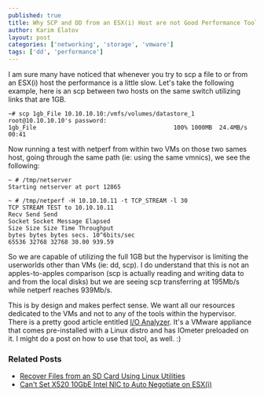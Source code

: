 ```yaml
---
published: true
title: Why SCP and DD from an ESX(i) Host are not Good Performance Tools
author: Karim Elatov
layout: post
categories: ['networking', 'storage', 'vmware']
tags: ['dd', 'performance']
---
```


I am sure many have noticed that whenever you try to scp a file to or from an ESX(i) host the performance is a little slow. Let's take the following example, here is an scp between two hosts on the same switch utilizing links that are 1GB.

	~# scp 1gb_File 10.10.10.10:/vmfs/volumes/datastore_1
	root@10.10.10.10's password:
	1gb_File                                       100% 1000MB  24.4MB/s   00:41

Now running a test with netperf from within two VMs on those two sames host, going through the same path (ie: using the same vmnics), we see the following:


	~ # /tmp/netserver
	Starting netserver at port 12865

	~ # /tmp/netperf -H 10.10.10.11 -t TCP_STREAM -l 30
	TCP STREAM TEST to 10.10.10.11
	Recv Send Send
	Socket Socket Message Elapsed
	Size Size Size Time Throughput
	bytes bytes bytes secs. 10^6bits/sec
	65536 32768 32768 30.00 939.59


So we are capable of utilizing the full 1GB but the hypervisor is limiting the userworlds other than VMs (ie: dd, scp). I do understand that this is not an apples-to-apples comparison (scp is actually reading and writing data to and from the local disks) but we are seeing scp transferring at 195Mb/s while netperf reaches 939Mb/s.

This is by design and makes perfect sense. We want all our resources dedicated to the VMs and not to any of the tools within the hypervisor. There is a pretty good article entitled [ I/O Analyzer](https://www.quora.com/What-is-the-architecture-of-VMWare-ESX-like-and-how-does-it-compare-to-other-operating-systems). It's a VMware appliance that comes pre-installed with a Linux distro and has IOmeter preloaded on it. I might do a post on how to use that tool, as well. :)

### Related Posts

- [Recover Files from an SD Card Using Linux Utilities](/2012/11/recover-files-from-an-sd-card-using-linux-utilities/)
- [Can't Set X520 10GbE Intel NIC to Auto Negotiate on ESX(i)](/2012/10/cant-set-x520-10gbe-intel-nic-to-auto-negotiate-on-esxi/)

